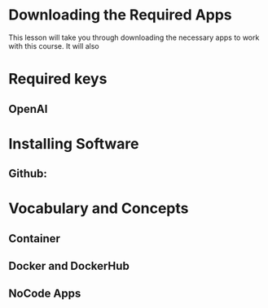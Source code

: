 # Downloading the Required Apps

This lesson will take you through downloading the necessary apps to work with this course.  It will also

# Required keys
## OpenAI


# Installing Software

## Github:  

# Vocabulary and Concepts

## Container

## Docker and DockerHub

## NoCode Apps

